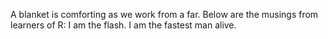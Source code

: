 A blanket is comforting as we work from a far.
Below are the musings from learners of R:
I am the flash.
I am the fastest man alive.
